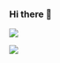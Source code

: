 ### Hi there 👋

![](https://github-readme-stats.vercel.app/api?username=zhzhongshi&show_icons=true)  

![](https://count.getloli.com/get/@zhzhongshi)


<!--
**zhzRedstone/zhzRedstone** is a ✨ _special_ ✨ repository because its `README.md` (this file) appears on your GitHub profile.

Here are some ideas to get you started:


- 🔭 I’m currently working on ...
- 🌱 I’m currently learning ...
- 👯 I’m looking to collaborate on ...
- 🤔 I’m looking for help with ...
- 💬 Ask me about ...
- 📫 How to reach me: ...
- 😄 Pronouns: ...
- ⚡ Fun fact: ...
-->
